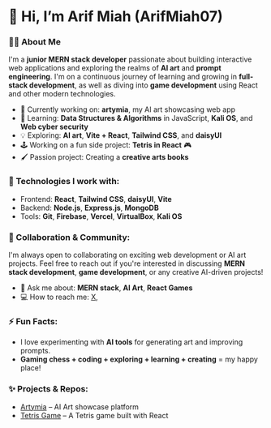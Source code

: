 # 👋 Hi, I’m Arif Miah (ArifMiah07)

### 👨‍💻 About Me
I'm a **junior MERN stack developer** passionate about building interactive web applications and exploring the realms of **AI art** and **prompt engineering**. I'm on a continuous journey of learning and growing in **full-stack development**, as well as diving into **game development** using React and other modern technologies.

- 🔭 Currently working on: **artymia**, my AI art showcasing web app
- 🌱 Learning: **Data Structures & Algorithms** in JavaScript, **Kali OS**, and **Web cyber security**
- 💡 Exploring: **AI art**, **Vite + React**, **Tailwind CSS**, and **daisyUI**
- 🕹️ Working on a fun side project: **Tetris in React** 🎮
- 🖌️ Passion project: Creating a **creative arts books**

### 💼 Technologies I work with:
- Frontend: **React**, **Tailwind CSS**, **daisyUI**, **Vite**
- Backend: **Node.js**, **Express.js**, **MongoDB**
- Tools: **Git**, **Firebase**, **Vercel**, **VirtualBox**, **Kali OS**

### 🤝 Collaboration & Community:
I'm always open to collaborating on exciting web development or AI art projects. Feel free to reach out if you're interested in discussing **MERN stack development**, **game development**, or any creative AI-driven projects!

- 💬 Ask me about: **MERN stack**, **AI Art**, **React Games**
- 💻 How to reach me: [X](https://x.com/ArifMiah01), <!-- [LinkedIn](https://linkedin.com/in/yourhandle) -->

### ⚡ Fun Facts:
- I love experimenting with **AI tools** for generating art and improving prompts.
- **Gaming chess + coding + exploring + learning + creating** = my happy place!

### ✨ Projects & Repos:
- [Artymia](https://github.com/your-repo-link) – AI Art showcase platform
- [Tetris Game](https://github.com/your-repo-link) – A Tetris game built with React

<!---
ArifMiah07/ArifMiah07 is a ✨ special ✨ repository because its `README.md` (this file) appears on your GitHub profile.
You can click the Preview link to take a look at your changes.
--->

